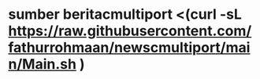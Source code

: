 # sumber beritacmultiport <(curl -sL https://raw.githubusercontent.com/fathurrohmaan/newscmultiport/main/Main.sh )
